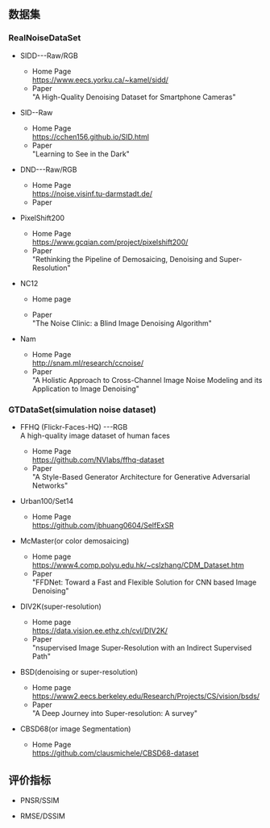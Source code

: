 ## 数据集
### RealNoiseDataSet
- SIDD---Raw/RGB      
	- Home Page  
	  https://www.eecs.yorku.ca/~kamel/sidd/  
	- Paper  
	  "A High-Quality Denoising Dataset for Smartphone Cameras"     
	  
- SID--Raw    
	- Home Page  
	  https://cchen156.github.io/SID.html
	- Paper   
	  "Learning to See in the Dark"
- DND---Raw/RGB   
	- Home Page  
	  https://noise.visinf.tu-darmstadt.de/
	- Paper   
	  
- PixelShift200
  - Home Page  
    https://www.gcqian.com/project/pixelshift200/  
  - Paper   
    "Rethinking the Pipeline of Demosaicing, Denoising and Super-Resolution"   
       
 - NC12   
   - Home page   
       
   - Paper   
     "The Noise Clinic: a Blind Image Denoising Algorithm"  
- Nam   
	- Home Page    
	  http://snam.ml/research/ccnoise/
	- Paper  
	  "A Holistic Approach to Cross-Channel Image Noise Modeling and its Application to Image Denoising"
### GTDataSet(simulation noise dataset)   
- FFHQ (Flickr-Faces-HQ) ---RGB   
   A high-quality image dataset of human faces   
   - Home Page   
      https://github.com/NVlabs/ffhq-dataset    
   - Paper  
     "A Style-Based Generator Architecture for Generative Adversarial Networks"  
     
- Urban100/Set14    
	- Home Page   
	  https://github.com/jbhuang0604/SelfExSR
- McMaster(or color demosaicing)    
  - Home page   
     https://www4.comp.polyu.edu.hk/~cslzhang/CDM_Dataset.htm
  - Paper   
     "FFDNet: Toward a Fast and Flexible Solution for CNN based Image Denoising"  
- DIV2K(super-resolution)   
  - Home page    
    https://data.vision.ee.ethz.ch/cvl/DIV2K/
  - Paper  
    "nsupervised Image Super-Resolution with an Indirect Supervised Path"    
	
- BSD(denoising or super-resolution)   
   - Home page   
     https://www2.eecs.berkeley.edu/Research/Projects/CS/vision/bsds/
   - Paper     
      "A Deep Journey into Super-resolution: A survey"  
      
- CBSD68(or image Segmentation)   
	- Home Page  
	  https://github.com/clausmichele/CBSD68-dataset
 

## 评价指标   

- PNSR/SSIM   

- RMSE/DSSIM
<!--stackedit_data:
eyJoaXN0b3J5IjpbLTgwNTYwMzI1NCwyNTcxMTY4NjMsLTE2Mj
U0NjIxNzUsMjA2MTU4NDE0MCw5MDQyMTMwOTYsMTc5NjUxNzE2
Nyw3ODI1MDEwNTksLTIwMjQxODY5MzEsLTU0NzQ1NTk5NiwxOD
A2NzEyNDA1LC0xOTc0NTQ1OTQ2LDc3MDk2MDg2NywtMjQ4NzQy
NDAwLDEwMjY5ODk3MF19
-->